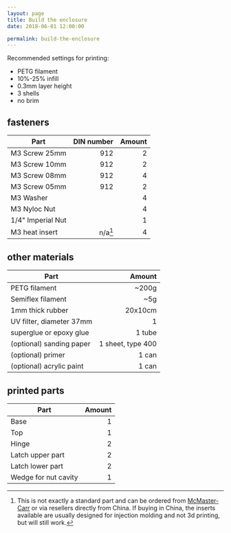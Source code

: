 ```yaml
---
layout: page
title: Build the enclosure
date: 2018-06-01 12:00:00

permalink: build-the-enclosure
---
```


Recommended settings for printing: 

* PETG filament
* 10%-25% infill
* 0.3mm layer height
* 3 shells
* no brim

## fasteners

| Part                              | DIN number           | Amount |  
| --------------------------------- | -------------------: | -----: | 
| M3 Screw 25mm                     | 912                  |      2 | 
| M3 Screw 10mm                     | 912                  |      2 | 
| M3 Screw 08mm                     | 912                  |      4 | 
| M3 Screw 05mm                     | 912                  |      2 | 
| M3 Washer                         |                      |      4 |
| M3 Nyloc Nut                      |                      |      4 |
| 1/4" Imperial Nut                 |                      |      1 |
| M3 heat insert                    | n/a[^heat_insert]    |      4 |

## other materials

| Part                              |       Amount      |  
| --------------------------------- | ----------------: | 
| PETG filament                     |             ~200g |
| Semiflex filament                 |               ~5g |
| 1mm thick rubber                  |           20x10cm |
| UV filter, diameter 37mm          |                 1 |
| superglue or epoxy glue           |            1 tube |
| (optional) sanding paper          | 1 sheet, type 400 |
| (optional) primer                 |             1 can |
| (optional) acrylic paint          |             1 can |

## printed parts

| Part                              |       Amount      |  
| --------------------------------- | ----------------: | 
| Base                              |                 1 |
| Top                               |                 1 |
| Hinge                             |                 2 |
| Latch upper part                  |                 2 |
| Latch lower part                  |                 2 |
| Wedge for nut cavity              |                 1 |

[^heat_insert]: This is not exactly a standard part and can be ordered from [McMaster-Carr](https://www.mcmaster.com/#inserts/=1dammlf) or via resellers directly from China. If buying in China, the inserts available are usually designed for injection molding and not 3d printing, but will still work.